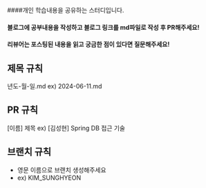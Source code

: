 ####개인 학습내용을 공유하는 스터디입니다.
#### 블로그에 공부내용을 작성하고 블로그 링크를 md파일로 작성 후 PR해주세요!
#### 리뷰어는 포스팅된 내용을 읽고 궁금한 점이 있다면 질문해주세요!




## 제목 규칙

년도-월-일.md
ex) 2024-06-11.md


## PR 규칙

 [이름] 제목
 ex) [김성현] Spring DB 접근 기술


## 브랜치 규칙

- 영문 이름으로 브랜치 생성해주세요
- ex) KIM_SUNGHYEON
